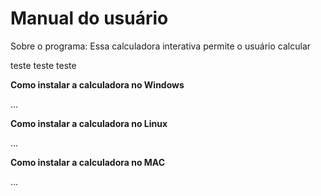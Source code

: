 # Manual do usuário

Sobre o programa: Essa calculadora interativa permite o usuário calcular 

teste teste teste

**Como instalar a calculadora no Windows**

...

**Como instalar a calculadora no Linux**

...

**Como instalar a calculadora no MAC**

...
